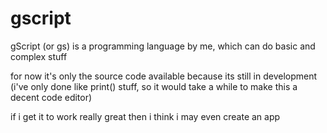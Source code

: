 # gscript
gScript (or gs) is a programming language by me, which can do basic and complex stuff

for now it's only the source code available because its still in development (i've only done like print() stuff, so it would take a while to make this a decent code editor)

if i get it to work really great then i think i may even create an app
